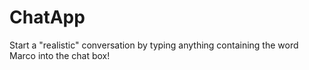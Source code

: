 # ChatApp

Start a "realistic" conversation by typing anything containing the word Marco into the chat box!
